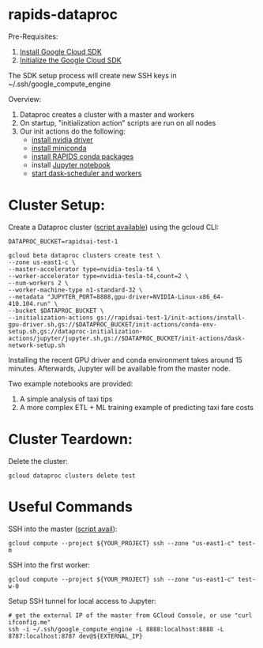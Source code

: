 # rapids-dataproc

Pre-Requisites:
1. [Install Google Cloud SDK](https://cloud.google.com/sdk/install)
2. [Initialize the Google Cloud SDK](https://cloud.google.com/sdk/docs/initializing)

The SDK setup process will create new SSH keys in ~/.ssh/google_compute_engine

Overview:
1. Dataproc creates a cluster with a master and workers
2. On startup, "initialization action" scripts are run on all nodes
3. Our init actions do the following:
    - [install nvidia driver](init-actions/install-gpu-driver.sh)
    - [install miniconda](https://github.com/GoogleCloudPlatform/dataproc-initialization-actions/tree/master/conda)
    - [install RAPIDS conda packages](init-actions/conda-env-setup.sh)
    - install [Jupyter notebook](https://jupyter.org/)
    - [start dask-scheduler and workers](init-actions/dask-network-setup.sh)

# Cluster Setup:

Create a Dataproc cluster ([script available](scripts/create-cluster.sh)) using the gcloud CLI:
```
DATAPROC_BUCKET=rapidsai-test-1

gcloud beta dataproc clusters create test \
--zone us-east1-c \
--master-accelerator type=nvidia-tesla-t4 \
--worker-accelerator type=nvidia-tesla-t4,count=2 \
--num-workers 2 \
--worker-machine-type n1-standard-32 \
--metadata "JUPYTER_PORT=8888,gpu-driver=NVIDIA-Linux-x86_64-410.104.run" \
--bucket $DATAPROC_BUCKET \
--initialization-actions gs://rapidsai-test-1/init-actions/install-gpu-driver.sh,gs://$DATAPROC_BUCKET/init-actions/conda-env-setup.sh,gs://dataproc-initialization-actions/jupyter/jupyter.sh,gs://$DATAPROC_BUCKET/init-actions/dask-network-setup.sh
```

Installing the recent GPU driver and conda environment takes around 15 minutes. Afterwards, Jupyter will be available from the master node.

Two example notebooks are provided:

1. A simple analysis of taxi tips
2. A more complex ETL + ML training example of predicting taxi fare costs

# Cluster Teardown:

Delete the cluster:
```
gcloud dataproc clusters delete test
```

# Useful Commands

SSH into the master ([script avail](scripts/ssh.sh)):
```
gcloud compute --project ${YOUR_PROJECT} ssh --zone "us-east1-c" test-m
```

SSH into the first worker:
```
gcloud compute --project ${YOUR_PROJECT} ssh --zone "us-east1-c" test-w-0
```

Setup SSH tunnel for local access to Jupyter:
```
# get the external IP of the master from GCloud Console, or use "curl ifconfig.me"
ssh -i ~/.ssh/google_compute_engine -L 8888:localhost:8888 -L 8787:localhost:8787 dev@${EXTERNAL_IP}
```
